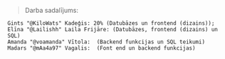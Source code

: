 > Darba sadalījums:

    Gints "@KiloWats" Kadeģis: 20% (Datubāzes un frontend (dizains));
    Elīna "@Lailishh" Laila Frijāre: (Datubāzes, frontend (dizains) un SQL)
    Amanda "@voamanda" Vītola:  (Backend funkcijas un SQL teikumi)
    Madars "@mAa4a97" Vagalis:  (Font end un backend funkcijas)